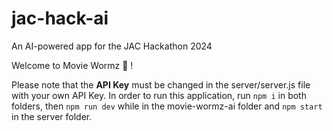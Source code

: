 # jac-hack-ai
An AI-powered app for the JAC Hackathon 2024<br>

Welcome to Movie Wormz 🐛 !<br>

Please note that the **API Key** must be changed in the server/server.js file with your own API Key.
In order to run this application, run `npm i` in both folders, then `npm run dev` while in the movie-wormz-ai folder and `npm start` in the server folder. 
